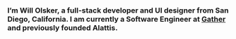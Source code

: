 ### I’m Will Olsker, a full-stack developer and UI designer from San Diego, California. I am currently a Software Engineer at [Gather](https://gather.town) and previously founded Alattis. 
